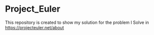 # Project_Euler
This repository is created to show my solution for the problem I Solve in https://projecteuler.net/about 
